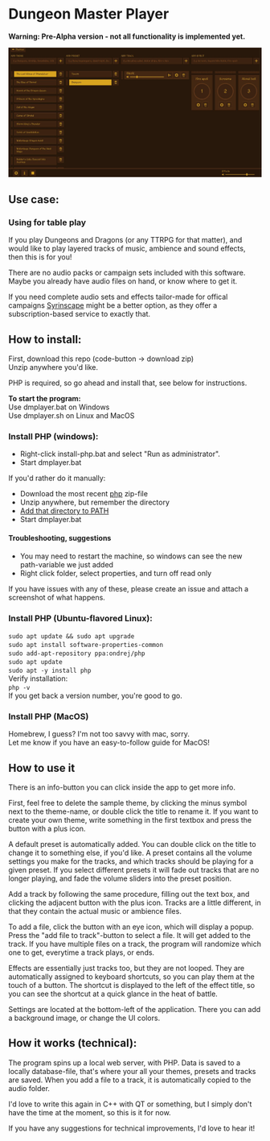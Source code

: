 # Dungeon Master Player
<b>Warning: Pre-Alpha version - not all functionality is implemented yet.</b>

<img src="readme.jpeg" alt="Preview of the application">

## Use case:
### Using for table play
If you play Dungeons and Dragons (or any TTRPG for that matter), and would like to play layered tracks of music, ambience and sound effects, then this is for you!

There are no audio packs or campaign sets included with this software. Maybe you already have audio files on hand, or know where to get it.

If you need complete audio sets and effects tailor-made for offical campaigns <a href="https://syrinscape.com/subscriptions/3-supersyrin/">Syrinscape</a> might be a better option, as they offer a subscription-based service to exactly that.

## How to install:
First, download this repo (code-button -> download zip)<br>
Unzip anywhere you'd like.

PHP is required, so go ahead and install that, see below for instructions.<br>

**To start the program:**<br>
Use dmplayer.bat on Windows<br>
Use dmplayer.sh on Linux and MacOS<br>

### Install PHP (windows):
- Right-click install-php.bat and select "Run as administrator".
- Start dmplayer.bat

If you'd rather do it manually:
- Download the most recent <a href="https://windows.php.net/download">php</a> zip-file
- Unzip anywhere, but remember the directory
- <a href="https://www.computerhope.com/issues/ch000549.htm">Add that directory to PATH</a>
- Start dmplayer.bat

#### Troubleshooting, suggestions
- You may need to restart the machine, so windows can see the new path-variable we just added
- Right click folder, select properties, and turn off read only

If you have issues with any of these, please create an issue and attach a screenshot of what happens.

### Install PHP (Ubuntu-flavored Linux):
`sudo apt update && sudo apt upgrade`<br>
`sudo apt install software-properties-common`<br>
`sudo add-apt-repository ppa:ondrej/php`<br>
`sudo apt update`<br>
`sudo apt -y install php`<br>
Verify installation:<br>
`php -v`<br>
If you get back a version number, you're good to go.

### Install PHP (MacOS)
Homebrew, I guess? I'm not too savvy with mac, sorry.<br>
Let me know if you have an easy-to-follow guide for MacOS!

## How to use it
There is an info-button you can click inside the app to get more info.

First, feel free to delete the sample theme, by clicking the minus symbol next to the theme-name, or double click the title to rename it. If you want to create your own theme, write something in the first textbox and press the button with a plus icon.

A default preset is automatically added. You can double click on the title to change it to something else, if you'd like. A preset contains all the volume settings you make for the tracks, and which tracks should be playing for a given preset. If you select different presets it will fade out tracks that are no longer playing, and fade the volume sliders into the preset position.

Add a track by following the same procedure, filling out the text box, and clicking the adjacent button with the plus icon. Tracks are a little different, in that they contain the actual music or ambience files.

To add a file, click the button with an eye icon, which will display a popup. Press the "add file to track"-button to select a file. It will get added to the track. If you have multiple files on a track, the program will randomize which one to get, everytime a track plays, or ends.

Effects are essentially just tracks too, but they are not looped. They are automatically assigned to keyboard shortcuts, so you can play them at the touch of a button. The shortcut is displayed to the left of the effect title, so you can see the shortcut at a quick glance in the heat of battle.

Settings are located at the bottom-left of the application. There you can add a background image, or change the UI colors.

## How it works (technical):
The program spins up a local web server, with PHP.
Data is saved to a locally database-file, that's where your all your themes, presets and tracks are saved.
When you add a file to a track, it is automatically copied to the audio folder.

I'd love to write this again in C++ with QT or something, but I simply don't have the time at the moment, so this is it for now.

If you have any suggestions for technical improvements, I'd love to hear it!
